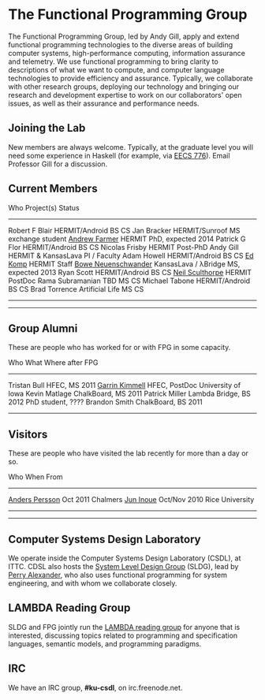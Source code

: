 <div class="row"><div class="span6">

The Functional Programming Group
================================

<div class="teaser">


The Functional Programming Group, led by Andy Gill, apply and extend
functional programming technologies to the diverse areas of building
computer systems, high-performance computing, information assurance and
telemetry. We use functional programming to bring clarity to
descriptions of what we want to compute, and computer language
technologies to provide efficiency and assurance. Typically, we
collaborate with other research groups, deploying our technology and
bringing our research and development expertise to work on our
collaborators' open issues, as well as their assurance and performance
needs.

</div>


Joining the Lab
---------------

New members are always welcome. Typically, at the graduate level you
will need some experience in Haskell (for example, via [EECS 776](/Members/AndyGill/Teaching/EECS776)).
Email Professor Gill for a discussion.


</div><div class="span6">

## Current Members

Who                                                             Project(s)                      Status
-----------                                                     --------------------            -----
Robert F Blair                                                  HERMIT/Android                  BS CS
Jan Bracker                                                     HERMIT/Sunroof                  MS exchange student
[Andrew Farmer](/users/andrewfarmer)                            HERMIT                          PhD, expected 2014
Patrick G Flor                                                  HERMIT/Android                  BS CS
Nicolas Frisby                                                  HERMIT                          Post-PhD
Andy Gill                                                       HERMIT &amp; KansasLava         PI / Faculty
Adam Howell                                                     HERMIT/Android                  BS CS
[Ed Komp](http://www.ittc.ku.edu/view_contact.phtml?id=28)      HERMIT                          Staff
[Bowe Neuenschwander](/users/boweneuenschwander)                KansasLava / &lambda;Bridge     MS, expected 2013
Ryan Scott                                                      HERMIT/Android                  BS CS
[Neil Sculthorpe](/users/neilsculthorpe)                        HERMIT                          PostDoc
Rama Subramanian                                                TBD                             MS CS
Michael Tabone                                                  HERMIT/Android                  BS CS
Brad Torrence                                                   Artificial Life                 MS CS
-----------                                                     -------------------             ------

</div></div>

----------------------------------------------

<div class="row"><div class="span6">

## Group Alumni

These are people who has worked for or with FPG in some capacity.

Who                                                     What                    Where after FPG
-----------                                             -----                   ---------
Tristan Bull                                            HFEC, MS 2011
[Garrin Kimmell](http://www.ittc.ku.edu/~kimmell/)      HFEC, PostDoc           University of Iowa
Kevin Matlage                                           ChalkBoard, MS 2011
Patrick Miller                                          Lambda Bridge, BS 2012    PhD student, ????
Brandon Smith                                           ChalkBoard, BS 2011
-----------                                             ------                  --------

</div><div class="span6">

## Visitors

These are people who have visited the lab recently for more than a day or so.

Who                                                                             When                    From
------------------------------------------------------------                    --------                -----------
[Anders Persson](http://www.chalmers.se/cse/EN/people/persson-anders)           Oct 2011                Chalmers
[Jun Inoue](http://www.owlnet.rice.edu/~ji2)                                    Oct/Nov 2010            Rice University
------------------------------------------------------------                    ----------              ------------

</div></div>

---------------------------------------

<div class="row"><div class="span4">

Computer Systems Design Laboratory
----------------------------------

We operate inside the Computer Systems Design Laboratory (CSDL), at
ITTC. CDSL also hosts the [System Level Design
Group](https://wiki.ittc.ku.edu/sldg_wiki/index.php/Main_Page) (SLDG),
lead by [Perry Alexander](http://www.ittc.ku.edu/~alex/), who also uses
functional programming for system engineering, and with whom we
collaborate closely.


</div><div class="span4">

LAMBDA Reading Group
--------------------

SLDG and FPG jointly run the [LAMBDA reading
group](https://wiki.ittc.ku.edu/lambda/Main_Page) for anyone that is
interested, discussing topics related to programming and specification
languages, semantic models, and programming paradigms.

</div><div class="span4">

IRC
---

We have an IRC group, **#ku-csdl**, on irc.freenode.net.


</div></div>
